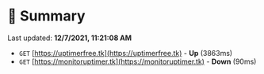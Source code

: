 # 📖 Summary
Last updated: **12/7/2021, 11:21:08 AM**

- `GET` [https://uptimerfree.tk](https://uptimerfree.tk) - **Up** (3863ms)
- `GET` [https://monitoruptimer.tk](https://monitoruptimer.tk) - **Down** (90ms)
